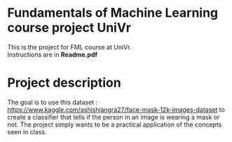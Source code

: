 # Fundamentals of Machine Learning course project UniVr
This is the project for FML course at UniVr.  
Instructions are in **Readme.pdf**

# Project description
The goal is to use this dataset : https://www.kaggle.com/ashishjangra27/face-mask-12k-images-dataset to create a classifier that tells if the person in an image is wearing a mask or not. The project simply wants to be a practical application of the concepts seen in class.
